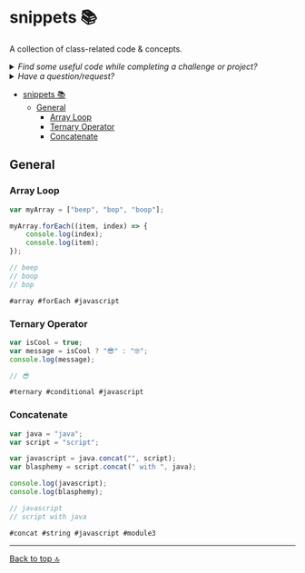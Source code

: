 # snippets 📚

A collection of class-related code &amp; concepts.

<details><summary><i>Find some useful code while completing a challenge or project?</i></summary> 
  
- Fork this repository
- Add your snippet
- Tag the classwork (#module3, #challenge4, etc)
- Create a pull-request!
  
</details>

<details><summary><i>Have a question/request?</i></summary>
  
- Create an Issue
- Give details
- Submit!
  
</details>

- [snippets 📚](#snippets-)
  - [General](#general)
    - [Array Loop](#array-loop)
    - [Ternary Operator](#ternary-operator)
    - [Concatenate](#concatenate)

## General

### Array Loop

```javascript
var myArray = ["beep", "bop", "boop"];

myArray.forEach((item, index) => {
    console.log(index);
    console.log(item);
});

// beep
// boop
// bop
```
`#array #forEach #javascript`


### Ternary Operator

```javascript
var isCool = true;
var message = isCool ? "😎" : "🤓";
console.log(message);

// 😎
```
`#ternary #conditional #javascript`

### Concatenate

```javascript
var java = "java";
var script = "script";

var javascript = java.concat("", script);
var blasphemy = script.concat(" with ", java);

console.log(javascript);
console.log(blasphemy);

// javascript
// script with java
```
`#concat #string #javascript #module3`

---

[Back to top 🔝](#snippets-)
